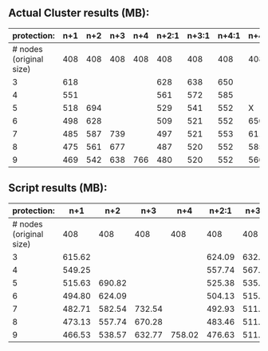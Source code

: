 
## Actual Cluster results (MB):

| protection:             | n+1 | n+2 | n+3 | n+4 | n+2:1 | n+3:1 | n+4:1 | n+4:2 | 2x  | 3x   | 4x   | 
|-------------------------|-----|-----|-----|-----|-------|-------|-------|-------|-----|------|------| 
| # nodes (original size) | 408 | 408 | 408 | 408 | 408   | 408   | 408   | 408   | 408 | 408  | 408  | 
| 3                       | 618 |     |     |     | 628   | 638   | 650   |       | 818 | 1.2G |      | 
| 4                       | 551 |     |     |     | 561   | 572   | 585   |       | 818 | 1.2G | 1.6G | 
| 5                       | 518 | 694 |     |     | 529   | 541   | 552   | X     | 818 | 1.2G | 1.6G | 
| 6                       | 498 | 628 |     |     | 509   | 521   | 552   | 650   |     |      |      | 
| 7                       | 485 | 587 | 739 |     | 497   | 521   | 553   | 611   |     |      |      | 
| 8                       | 475 | 561 | 677 |     | 487   | 520   | 552   | 585   |     |      |      | 
| 9                       | 469 | 542 | 638 | 766 | 480   | 520   | 552   | 566   |     |      |      | 



## Script results (MB):

| protection:             | n+1    | n+2    | n+3    | n+4    | n+2:1  | n+3:1  | n+4:1  | n+4:2  | 2x     | 3x    | 4x  | 
|-------------------------|--------|--------|--------|--------|--------|--------|--------|--------|--------|-------|-----| 
| # nodes (original size) | 408    | 408    | 408    | 408    | 408    | 408    | 408    | 408    | 408    | 408   | 408 | 
| 3                       | 615.62 |        |        |        | 624.09 | 632.77 | 643.09 |        | 815.36 | 1.19G |     | 
| 4                       | 549.25 |        |        |        | 557.74 | 567.03 | 578.18 |        |        |       |1.59G| 
| 5                       | 515.63 | 690.82 |        |        | 525.38 | 535.56 | 545.59 | X      |        |       |1.59G| 
| 6                       | 494.80 | 624.09 |        |        | 504.13 | 515.35 | 545.59 | 643.09 |        |       |     | 
| 7                       | 482.71 | 582.54 | 732.54 |        | 492.93 | 511.11 | 545.59 | 601.84 |        |       |     | 
| 8                       | 473.13 | 557.74 | 670.28 |        | 483.46 | 511.11 | 545.59 | 578.18 |        |       |     | 
| 9                       | 466.53 | 538.57 | 632.77 | 758.02 | 476.63 | 511.11 | 545.59 | 559.24 |        |       |     | 




